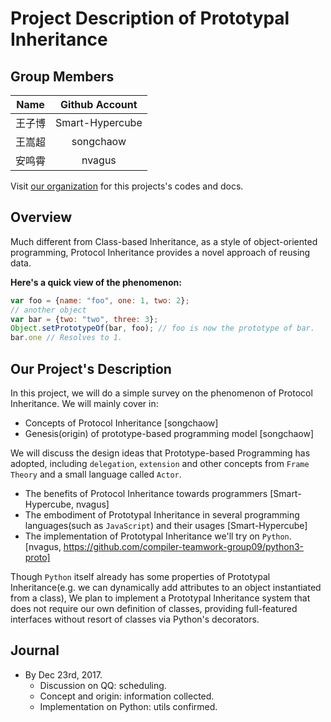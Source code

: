 # Project Description of Prototypal Inheritance 

## Group Members
|Name|Github Account|
|:-:|:-:|
|王子博|Smart-Hypercube|
|王嵩超|songchaow|
|安鸣霄|nvagus|


Visit [our organization](https://github.com/compiler-teamwork-group09) for this projects's codes and docs.

## Overview

Much different from Class-based Inheritance, as a style of object-oriented programming, Protocol Inheritance provides a novel approach of reusing data.

**Here's a quick view of the phenomenon:**

```javascript
var foo = {name: "foo", one: 1, two: 2};
// another object
var bar = {two: "two", three: 3};
Object.setPrototypeOf(bar, foo); // foo is now the prototype of bar.
bar.one // Resolves to 1.
```
## Our Project's Description

In this project, we will do a simple survey on the phenomenon of Protocol Inheritance. We will mainly cover in:

- Concepts of Protocol Inheritance [songchaow]
- Genesis(origin) of prototype-based programming model [songchaow]

We will discuss the design ideas that Prototype-based Programming has adopted, including `delegation`, `extension` and other concepts from `Frame Theory` and a small language called `Actor`.

- The benefits of Protocol Inheritance towards programmers [Smart-Hypercube, nvagus]
- The embodiment of Prototypal Inheritance in several programming languages(such as `JavaScript`) and their usages [Smart-Hypercube]
- The implementation of Prototypal Inheritance we'll try on `Python`. [nvagus, https://github.com/compiler-teamwork-group09/python3-proto]

Though `Python` itself already has some properties of Prototypal Inheritance(e.g. we can dynamically add attributes to an object instantiated from a class), We plan to implement a Prototypal Inheritance system that does not require our own definition of classes, providing full-featured interfaces without resort of classes via Python's decorators.
  
## Journal

- By Dec 23rd, 2017.
  * Discussion on QQ: scheduling.
  * Concept and origin: information collected.
  * Implementation on Python: utils confirmed.
